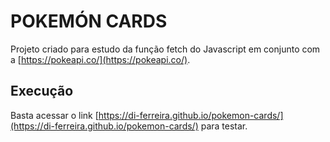 # POKEMÓN CARDS
Projeto criado para estudo da função fetch do Javascript em 
conjunto com a [https://pokeapi.co/](https://pokeapi.co/).

## Execução
Basta acessar o link [https://di-ferreira.github.io/pokemon-cards/](https://di-ferreira.github.io/pokemon-cards/) para testar.
